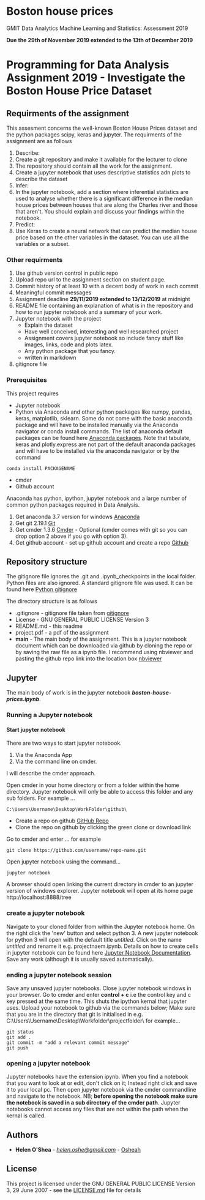 # Boston house prices
GMIT Data Analytics Machine Learning and Statistics: Assessment 2019 

**Due the 29th of November 2019 extended to the 13th of December 2019** 


# Programming for Data Analysis Assignment 2019 - Investigate the Boston House Price Dataset


## Requirments of the assignment

This assesment concerns the well-known Boston House Prices dataset and the python packages scipy, keras and jupyter. The requirments of the assignment are as follows
1. Describe: 
  1. Create a git repository and make it available for the lecturer to clone
  2. The repository should contain all the work for the assignment. 
  3. Create a jupyter notebook that uses descriptive statistics adn plots to describe the dataset
2. Infer: 
  1. In the jupyter notebook, add a section where inferential statistics are used to analyse whether there is a significant difference   in the median house prices between houses that are along the Charles river and those that aren't. You should explain and discuss your findings within the notebook. 
3. Predict:
  1. Use Keras to create a neural network that can predict the median house price based on the other variables in the dataset. You can use all the variables or a subset. 

### Other requirments 

   1. Use github version control in public repo
   2. Upload repo url to the assignment section on student page. 
   3. Commit history of at least 10 with a decent body of work in each commit
   4. Meaningful commit messages
   5. Assignment deadline **29/11/2019 extended to 13/12/2019** at midnight
   6. README file containing an explanation of what is in the repository and how to run jupyter notebook and a summary of your work. 
   7. Jupyter notebook with the project
         * Explain the dataset
         * Have well conceived, interesting and well researched project
         * Assignment covers jupyter notebook so include fancy stuff like images, links, code and plots latex.
         * Any python package that you fancy. 
         * written in markdown
   8. gitignore file


### Prerequisites

This project requires

   * Jupyter notebook
   * Python via Anaconda and other python packages like numpy, pandas, keras, matplotlib, sklearn. Some do not come with the basic anaconda package and will have to be installed manually via the Anaconda navigator or conda install commands. The list of anaconda default packages can be found here [Anaconda packages](https://docs.anaconda.com/anaconda/packages/py3.6_win-64/). Note that tabulate, keras and plotly.express are not part of the default anaconda packages and will have to be installed via the anaconda navigator or by the command 
```
conda install PACKAGENAME
```

   * cmder 
   * Github account
    
Anaconda has python, ipython, jupyter notebook and a large number of common python packages required in Data Analysis. 

   1. Get anaconda 3.7 version for windows [Anaconda](https://www.anaconda.com/download/)
   2. Get git 2.19.1 [Git](https://git-scm.com/download/win)
   3. Get cmder 1.3.6 [Cmder](https://github.com/cmderdev/cmder/releases/download/v1.3.6/cmder.zip) - Optional (cmder comes with git so you can drop option 2 above if you go with option 3).  
   4. Get github account - set up github account and create a repo [Github](https://github.com/)


## Repository structure

The gitignore file ignores the .git and .ipynb_checkpoints in the local folder. Python files are also ignored. A standard gitignore file was used. It can be found here [Python gitignore](https://github.com/github/gitignore/blob/master/Python.gitignore) 

The directory structure is as follows
* .gitignore - gitignore file taken from [gitignore](https://github.com/github/gitignore/blob/master/Python.gitignore)
* License - GNU GENERAL PUBLIC LICENSE Version 3
* README.md - this readme
* project.pdf - a pdf of the assignment
* **main** - The main body of the assignment. This is a jupyter notebook document which can be downloaded via github by cloning the repo or by saving the raw file as a ipynb file. I recommend using nbviewer and pasting the github repo link into the location box [nbviewer](https://nbviewer.jupyter.org/)


## Jupyter 

The main body of work is in the jupyter notebook ***boston-house-prices.ipynb***. 


### Running a Jupyter notebook


#### Start jupyter notebook

There are two ways to start jupyter notebook. 

   1. Via the Anaconda App 
   2. Via the command line on cmder. 

I will describe the cmder approach.


Open cmder in your home directory or from a folder within the home directory. Jupyter notebook will only be able to access this folder and any sub folders. For example ...
```
C:\Users\Username\Desktop\WorkFolder\github\
```

   * Create a repo on github [GitHub Repo](https://github.com/Osheah/boston-house-prices)
   * Clone the repo on github by clicking the green clone or download link
    
Go to cmder and enter ... for example

```
git clone https://github.com/username/repo-name.git

```
Open jupyter notebook using the command...

```
jupyter notebook

```
A browser should open linking the current directory in cmder to an jupyter version of windows explorer. Jupyter notebook will open at its home page http://localhost:8888/tree


### create a jupyter notebook

Navigate to your cloned folder from within the Jupyter notebook home. On the right click the 'new' button and select python 3. A new jupyter notebook for python 3 will open with the default title *untitled*. Click on the name *untitled* and rename it e.g. projectnaem.ipynb. Details on how to create cells in jupyter notebook can be found here [Jupyter Notebook Documentation](https://jupyter-notebook.readthedocs.io/en/stable/notebook.html#basic-workflow). Save any work (although it is usually saved automatically). 

### ending a jupyter notebook session

Save any unsaved jupyter notebooks. Close jupyter notebook windows in your browser. Go to cmder and enter **control + c** i.e the control key and c key pressed at the same time. This shuts the ipython kernal that jupyter uses. Upload your notebook to github via the commands below; Make sure that you are in the directory that git is initialised in e.g. C:\Users\Username\Desktop\Workfolder\projectfolder\ for example...

```
git status
git add .
git commit -m "add a relevant commit message"
git push
```

### opening a jupyter notebook

Jupyter notebooks have the extension ipynb. When you find a notebook that you want to look at or edit, don't click on it; Instead right click and save it to your local pc. Then open jupyter notebook via the cmder commandline and navigate to the notebook. NB; **before opening the notebook make sure the notebook is saved in a sub directory of the cmder path**. Jupyter notebooks cannot access any files that are not within the path when the kernal is called. 

## Authors

* **Helen O'Shea** - *helen.oshe@gmail.com* - [Osheah](https://github.com/Osheah/)


## License

This project is licensed under the  GNU GENERAL PUBLIC LICENSE Version 3, 29 June 2007 - see the [LICENSE.md](LICENSE.md) file for details


